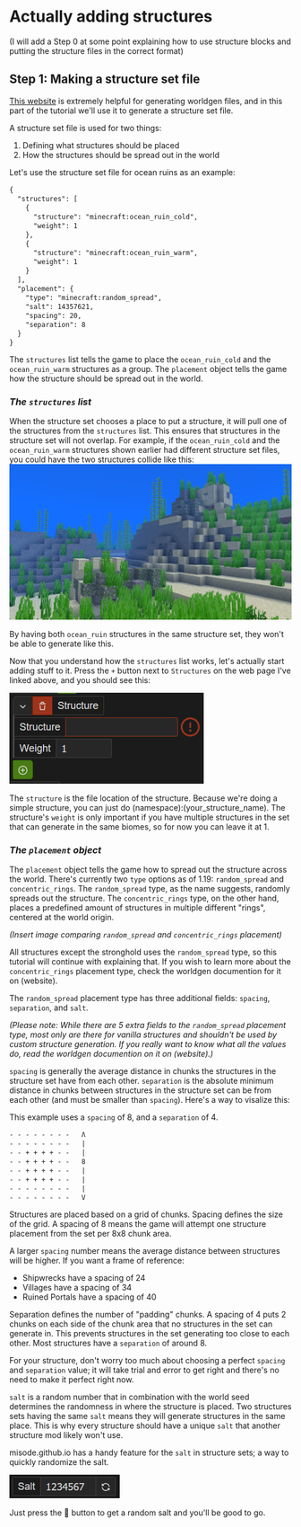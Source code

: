 # Actually adding structures

(I will add a Step 0 at some point explaining how to use structure blocks and putting the structure files in the correct format)

## Step 1: Making a structure set file

[This website](https://misode.github.io/worldgen/structure-set/) is extremely helpful for generating worldgen files, and in this part of the tutorial we'll use it to generate a structure set file.

A structure set file is used for two things:

1. Defining what structures should be placed
2. How the structures should be spread out in the world

Let's use the structure set file for ocean ruins as an example:

```
{
  "structures": [
    {
      "structure": "minecraft:ocean_ruin_cold",
      "weight": 1
    },
    {
      "structure": "minecraft:ocean_ruin_warm",
      "weight": 1
    }
  ],
  "placement": {
    "type": "minecraft:random_spread",
    "salt": 14357621,
    "spacing": 20,
    "separation": 8
  }
}
```

The `structures` list tells the game to place the `ocean_ruin_cold` and the `ocean_ruin_warm` structures as a group. The `placement` object tells the game how the structure should be spread out in the world.

### _The `structures` list_

When the structure set chooses a place to put a structure, it will pull one of the structures from the `structures` list. This ensures that structures in the structure set will not overlap. For example, if the `ocean_ruin_cold` and the `ocean_ruin_warm` structures shown earlier had different structure set files, you could have the two structures collide like this:
![ocean ruin collision](/images/ocean_ruin_collision.png)

By having both `ocean_ruin` structures in the same structure set, they won't be able to generate like this.

Now that you understand how the `structures` list works, let's actually start adding stuff to it. Press the `+` button next to `Structures` on the web page I've linked above, and you should see this:

![structure set gui](/images/structure_set_structure.png)

The `structure` is the file location of the structure. Because we're doing a simple structure, you can just do (namespace):(your_structure_name). The structure's `weight` is only important if you have multiple structures in the set that can generate in the same biomes, so for now you can leave it at 1.

### _The `placement` object_

The `placement` object tells the game how to spread out the structure across the world. There's currently two `type` options as of 1.19: `random_spread` and `concentric_rings`. The `random_spread` type, as the name suggests, randomly spreads out the structure. The `concentric_rings` type, on the other hand, places a predefined amount of structures in multiple different "rings", centered at the world origin. 

*(Insert image comparing `random_spread` and `concentric_rings` placement)*

All structures except the stronghold uses the `random_spread` type, so this tutorial will continue with explaining that. If you wish to learn more about the `concentric_rings` placement type, check the worldgen documention for it on (website).

The `random_spread` placement type has three additional fields: `spacing`, `separation`, and `salt`. 

*(Please note: While there are 5 extra fields to the `random_spread` placement type, most only are there for vanilla structures and shouldn't be used by custom structure generation. If you really want to know what all the values do, read the worldgen documention on it on (website).)*

`spacing` is generally the average distance in chunks the structures in the structure set have from each other. `separation` is the absolute minimum distance in chunks between structures in the structure set can be from each other (and must be smaller than `spacing`). Here's a way to visalize this:

This example uses a `spacing` of 8, and a `separation` of 4.
```
- - - - - - - -   Λ
- - - - - - - -   |
- - + + + + - -   |
- - + + + + - -   8
- - + + + + - -   |
- - + + + + - -   |
- - - - - - - -   |
- - - - - - - -   V
``` 

Structures are placed based on a grid of chunks. Spacing defines the size of the grid. A spacing of 8 means the game will attempt one structure placement from the set per 8x8 chunk area.

A larger `spacing` number means the average distance between structures will be higher. If you want a frame of reference:
- Shipwrecks have a spacing of 24
- Villages have a spacing of 34
- Ruined Portals have a spacing of 40


Separation defines the number of "padding" chunks. A spacing of 4 puts 2 chunks on each side of the chunk area that no structures in the set can generate in. This prevents structures in the set generating too close to each other. Most structures have a `separation` of around 8.

For your structure, don't worry too much about choosing a perfect `spacing` and `separation` value; it will take trial and error to get right and there's no need to make it perfect right now.

`salt` is a random number that in combination with the world seed determines the randomness in where the structure is placed. Two structures sets having the same `salt` means they will generate structures in the same place. This is why every structure should have a unique `salt` that another structure mod likely won't use. 

misode.github.io has a handy feature for the `salt` in structure sets; a way to quickly randomize the salt. 

![salt](/images/salt.png)

Just press the 🔄 button to get a random salt and you'll be good to go.
